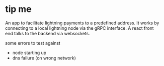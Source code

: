 # tip me

An app to facilitate lightning payments to a predefined address.
It works by connecting to a local lightning node via the gRPC interface. A react front end talks to the backend via websockets.


some errors to test against

- node starting up
- dns failure (on wrong network)